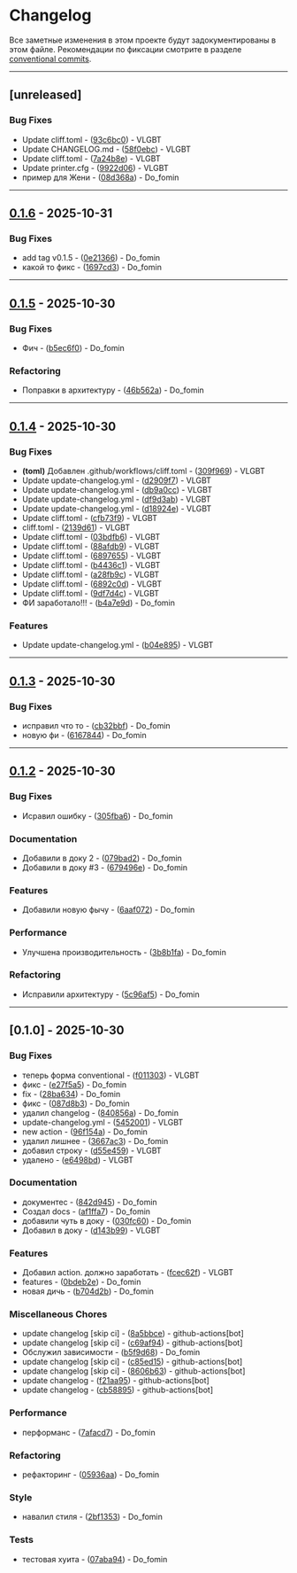 # Changelog

Все заметные изменения в этом проекте будут задокументированы в этом файле. Рекомендации по фиксации смотрите в разделе [conventional commits](https://www.conventionalcommits.org/).

---
## [unreleased]

### Bug Fixes

- Update cliff.toml - ([93c6bc0](https://github.com/VLGBT/test/commit/93c6bc034ea0657e2da6d84487a8964d2e02e9b6)) - VLGBT
- Update CHANGELOG.md - ([58f0ebc](https://github.com/VLGBT/test/commit/58f0ebcf2c1c568840238bdb4a8d0b317b554a2a)) - VLGBT
- Update cliff.toml - ([7a24b8e](https://github.com/VLGBT/test/commit/7a24b8ec2c7fce13b0cb37fd837cbc965a0f1d6d)) - VLGBT
- Update printer.cfg - ([9922d06](https://github.com/VLGBT/test/commit/9922d064d644ad4b9199272b9ffb0ac5c433ba88)) - VLGBT
- пример для Жени - ([08d368a](https://github.com/VLGBT/test/commit/08d368af803739db0875d5099e73ab16863b32d1)) - Do_fomin

---
## [0.1.6](https://github.com/VLGBT/test/compare/v0.1.5..v0.1.6) - 2025-10-31

### Bug Fixes

- add tag v0.1.5 - ([0e21366](https://github.com/VLGBT/test/commit/0e21366976b0325b43543530dd4d594f297985fa)) - Do_fomin
- какой то фикс - ([1697cd3](https://github.com/VLGBT/test/commit/1697cd3c33a2121eb441ffce8325dd1d79e3bb35)) - Do_fomin

---
## [0.1.5](https://github.com/VLGBT/test/compare/v0.1.4..v0.1.5) - 2025-10-30

### Bug Fixes

- Фич - ([b5ec6f0](https://github.com/VLGBT/test/commit/b5ec6f056ed22e5676d787d553e63c34397d3830)) - Do_fomin

### Refactoring

- Поправки в архитектуру - ([46b562a](https://github.com/VLGBT/test/commit/46b562a9f610319037248f13be4520fb8e851d7b)) - Do_fomin

---
## [0.1.4](https://github.com/VLGBT/test/compare/v0.1.3..v0.1.4) - 2025-10-30

### Bug Fixes

- **(toml)** Добавлен .github/workflows/cliff.toml - ([309f969](https://github.com/VLGBT/test/commit/309f9691c72141904470e5cedfd8c00a0c4ed7c1)) - VLGBT
- Update update-changelog.yml - ([d2909f7](https://github.com/VLGBT/test/commit/d2909f776380ce352263f175b3b542bdf5f6ca64)) - VLGBT
- Update update-changelog.yml - ([db9a0cc](https://github.com/VLGBT/test/commit/db9a0cc1f673dbd2d450073cd37628c4e3ea4b61)) - VLGBT
- Update update-changelog.yml - ([df9d3ab](https://github.com/VLGBT/test/commit/df9d3ab46dc86b705938d250a871adbeac4623e8)) - VLGBT
- Update update-changelog.yml - ([d18924e](https://github.com/VLGBT/test/commit/d18924ef38bcf4e0306adeef2795788266e06d91)) - VLGBT
- Update cliff.toml - ([cfb73f9](https://github.com/VLGBT/test/commit/cfb73f9a98d5ad16620af5a706fddc57281f8626)) - VLGBT
- cliff.toml - ([2139d61](https://github.com/VLGBT/test/commit/2139d6119b7d7d47411b5434deddf164b3008b61)) - VLGBT
- Update cliff.toml - ([03bdfb6](https://github.com/VLGBT/test/commit/03bdfb62e37411894690943233329bf9449645fb)) - VLGBT
- Update cliff.toml - ([88afdb9](https://github.com/VLGBT/test/commit/88afdb9928c7c01b1e2ee8218bf1cd0c0f810077)) - VLGBT
- Update cliff.toml - ([6897655](https://github.com/VLGBT/test/commit/689765581db002f6deabaea215d30e95b3f6cdbb)) - VLGBT
- Update cliff.toml - ([b4436c1](https://github.com/VLGBT/test/commit/b4436c14bc76a400503e0ede8161ac5ad6b7a808)) - VLGBT
- Update cliff.toml - ([a28fb9c](https://github.com/VLGBT/test/commit/a28fb9ceb0edf2918b34a22136a0650900c92326)) - VLGBT
- Update cliff.toml - ([6892c0d](https://github.com/VLGBT/test/commit/6892c0d2d196ccafd2e5a928dac13bd1c1d9244e)) - VLGBT
- Update cliff.toml - ([9df7d4c](https://github.com/VLGBT/test/commit/9df7d4c44d1c2e559df184188a62ba1bbb0b48fe)) - VLGBT
- ФИ заработало!!! - ([b4a7e9d](https://github.com/VLGBT/test/commit/b4a7e9df213ac9b5453f41e08376bcf1bd780f9d)) - Do_fomin

### Features

- Update update-changelog.yml - ([b04e895](https://github.com/VLGBT/test/commit/b04e89543f1bc5e3b3a10ef3804dba9002603e07)) - VLGBT

---
## [0.1.3](https://github.com/VLGBT/test/compare/v0.1.2..v0.1.3) - 2025-10-30

### Bug Fixes

- исправил что то - ([cb32bbf](https://github.com/VLGBT/test/commit/cb32bbf6302a22231b5093a3f79d3a1b7acc0b17)) - Do_fomin
- новую фи - ([6167844](https://github.com/VLGBT/test/commit/6167844e2a84da4e376bb5dc8e3083ee8e8c9fd4)) - Do_fomin

---
## [0.1.2](https://github.com/VLGBT/test/compare/v0.1.0..v0.1.2) - 2025-10-30

### Bug Fixes

- Исравил ошибку - ([305fba6](https://github.com/VLGBT/test/commit/305fba6afe4a69605ec327beea7d87ffd93553d9)) - Do_fomin

### Documentation

- Добавили в доку 2 - ([079bad2](https://github.com/VLGBT/test/commit/079bad2dd89246d4ed66fcdc84d906052aadbf6d)) - Do_fomin
- Добавили в доку #3 - ([679496e](https://github.com/VLGBT/test/commit/679496eb7c2b83589bbed180784dbb2f73e3677d)) - Do_fomin

### Features

- Добавили новую фычу - ([6aaf072](https://github.com/VLGBT/test/commit/6aaf072621d7cf0162393634267720156cc3558d)) - Do_fomin

### Performance

- Улучшена производительность - ([3b8b1fa](https://github.com/VLGBT/test/commit/3b8b1fa798920876afc705fd521c6bc9d7db2934)) - Do_fomin

### Refactoring

- Исправили архитектуру - ([5c96af5](https://github.com/VLGBT/test/commit/5c96af55cb00f0d784af6e2bdfc4262377796215)) - Do_fomin

---
## [0.1.0] - 2025-10-30

### Bug Fixes

- теперь форма conventional - ([f011303](https://github.com/VLGBT/test/commit/f011303ab825646f94cb94d52355f3b4b4ee24e1)) - VLGBT
- фикс - ([e27f5a5](https://github.com/VLGBT/test/commit/e27f5a57fb0de77126792c9e3e3fc8942698d070)) - Do_fomin
- fix - ([28ba634](https://github.com/VLGBT/test/commit/28ba63420fcfe02e91e004a19748573646c28472)) - Do_fomin
- фикс - ([087d8b3](https://github.com/VLGBT/test/commit/087d8b32971c961baf8774db1ea0ee4aa6dcd3a4)) - Do_fomin
- удалил changelog - ([840856a](https://github.com/VLGBT/test/commit/840856a3ea39c4cd82869d43eca1d49f2ca2601f)) - Do_fomin
- update-changelog.yml - ([5452001](https://github.com/VLGBT/test/commit/54520013cc19b34d8e08e0e57341bbcb265a08ac)) - VLGBT
- new action - ([96f154a](https://github.com/VLGBT/test/commit/96f154aa9c126112a216b5055158960817d81b68)) - Do_fomin
- удалил лишнее - ([3667ac3](https://github.com/VLGBT/test/commit/3667ac324093deaec080b411180e40c2077dfcc5)) - Do_fomin
- добавил строку - ([d55e459](https://github.com/VLGBT/test/commit/d55e459c43c5b13d145d7201b4462293f221cfec)) - VLGBT
- удалено - ([e6498bd](https://github.com/VLGBT/test/commit/e6498bdd1e3135e1726b48339f5dbe2233c81f0f)) - VLGBT

### Documentation

- документес - ([842d945](https://github.com/VLGBT/test/commit/842d94524b43e18597807fabe175b1db0a2a4c90)) - Do_fomin
- Создал docs - ([af1ffa7](https://github.com/VLGBT/test/commit/af1ffa7297f0629d5e25ebf581ea0988ef0898c1)) - Do_fomin
- добавили чуть в доку - ([030fc60](https://github.com/VLGBT/test/commit/030fc608237d4308fa407b2f625a727f33091ddf)) - Do_fomin
- Добавил в доку - ([d143b99](https://github.com/VLGBT/test/commit/d143b99f086b67fa13293e209a37596a7aff6017)) - VLGBT

### Features

- Добавил action. должно заработать - ([fcec62f](https://github.com/VLGBT/test/commit/fcec62fb403e20b9a99f99b9004ed5eb3a33f82e)) - VLGBT
- features - ([0bdeb2e](https://github.com/VLGBT/test/commit/0bdeb2ef134a01b9ffd2cff89f48cec729f33843)) - Do_fomin
- новая дичь - ([b704d2b](https://github.com/VLGBT/test/commit/b704d2b3563e4be3b7bebb2fab2d9b99f3d1f181)) - Do_fomin

### Miscellaneous Chores

- update changelog [skip ci] - ([8a5bbce](https://github.com/VLGBT/test/commit/8a5bbce1580ec07e410d936967c9a314872e40d7)) - github-actions[bot]
- update changelog [skip ci] - ([c69af94](https://github.com/VLGBT/test/commit/c69af9418a5c8577edacf3a6dba0b2b44e5eb903)) - github-actions[bot]
- Обслужил зависимости - ([b5f9d68](https://github.com/VLGBT/test/commit/b5f9d68063245083273ee2560980790978be5f54)) - Do_fomin
- update changelog [skip ci] - ([c85ed15](https://github.com/VLGBT/test/commit/c85ed15529b096bedd797801ee0068659e899422)) - github-actions[bot]
- update changelog [skip ci] - ([8606b63](https://github.com/VLGBT/test/commit/8606b6360dda3bec7709b3d9cefa493c8fe05a0b)) - github-actions[bot]
- update changelog - ([f21aa95](https://github.com/VLGBT/test/commit/f21aa953e217cc83f7daece90b08b4ac8cf023ec)) - github-actions[bot]
- update changelog - ([cb58895](https://github.com/VLGBT/test/commit/cb58895ef877ec6e48f10c0114ca443ae5d551d2)) - github-actions[bot]

### Performance

- перформанс - ([7afacd7](https://github.com/VLGBT/test/commit/7afacd768f26bf5f02d6cd17cc3095dbb894c495)) - Do_fomin

### Refactoring

- рефакторинг - ([05936aa](https://github.com/VLGBT/test/commit/05936aa950fa8a26bfae03b07da79355a78faaa5)) - Do_fomin

### Style

- навалил стиля - ([2bf1353](https://github.com/VLGBT/test/commit/2bf1353c161e55b1c7e1d415c8d2ee7e61fea231)) - Do_fomin

### Tests

- тестовая хуита - ([07aba94](https://github.com/VLGBT/test/commit/07aba942d66e565c492d4f81137b54ee70c85367)) - Do_fomin

<!-- generated by git-cliff -->
